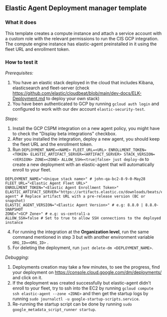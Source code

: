 ## Elastic Agent Deployment manager template

### What it does
This template creates a compute instance and attach a service account with a custom role with the relevant permissions to run the CIS GCP integration.
The compute engine instance has elastic-agent preinstalled in it using the fleet URL and enrollment token.

### How to test it
*Prerequisites:*
1. You have an elastic stack deployed in the cloud that includes Kibana, elasticsearch and fleet-server (check https://github.com/elastic/cloudbeat/blob/main/dev-docs/ELK-Deployment.md to deploy your own stack)
2. You have been authenticated to GCP by running `gcloud auth login` and configured to work with our dev account `elastic-security-test`.

*Steps:*
1. Install the GCP CSPM integration on a new agent policy, you might have to check the "Display beta integrations" checkbox.
2. After you installed the integration, deploy a new agent, you should keep the fleet URL and the enrollment token.
3. Run `DEPLOYMENT_NAME=<NAME> FLEET_URL=<URL> ENROLLMENT_TOKEN=<TOKEN> ELASTIC_ARTIFACT_SERVER=<ARTIFACT_SERVER> STACK_VERSION=<VERSION> ZONE=<ZONE> ALLOW_SSH=<true|false> just deploy-dm` to create a new deployment with an elastic-agent that will automatically enroll to your fleet.
```
DEPLOYMENT_NAME="<Unique stack name>" # john-qa-bc2-8-9-0-May28
FLEET_URL="<Elastic Agent Fleet URL>"
ENROLLMENT_TOKEN="<Elastic Agent Enrollment Token>"
ELASTIC_ARTIFACT_SERVER="https://artifacts.elastic.co/downloads/beats/elastic-agent" # Replace artifact URL with a pre-release version (BC or snapshot)
ELASTIC_AGENT_VERSION="<Elastic Agent Version>" # e.g: 8.8.0 | 8.8.0-SNAPSHOT
ZONE="<GCP Zone>" # e.g: us-central1-a
ALLOW_SSH=false # Set to true to allow SSH connections to the deployed instance
```
4. For running the integration at the **Organization level**, run the same command mentioned in step 3 but with another environment variable `ORG_ID=<ORG_ID>` .
5. For deleting the deployment, run `just delete-dm <DEPLOYMENT_NAME>`.

*Debugging:*
1. Deployments creation may take a few minutes, to see the progress, find your deployment on https://console.cloud.google.com/dm/deployments/ and click on it.
2. If the deployment was created successfully but elastic-agent didn't enroll to your fleet, try to ssh into the EC2 by running `gcloud compute ssh elastic-agent --zone <ZONE>` and then get the startup logs by running `sudo journalctl -u google-startup-scripts.service`.
3. Re-running the startup script can be done by running `sudo google_metadata_script_runner startup`.
